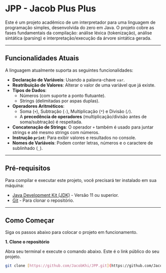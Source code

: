 # JPP - Jacob Plus Plus

Este é um projeto acadêmico de um interpretador para uma linguagem de programação simples, desenvolvida do zero em Java. O projeto cobre as fases fundamentais da compilação: análise léxica (tokenização), análise sintática (parsing) e interpretação/execução da árvore sintática gerada.

---

## Funcionalidades Atuais

A linguagem atualmente suporta as seguintes funcionalidades:

* **Declaração de Variáveis**: Usando a palavra-chave `var`.
* **Reatribuição de Valores**: Alterar o valor de uma variável que já existe.
* **Tipos de Dados**:
    * Números (com suporte a ponto flutuante).
    * Strings (delimitadas por aspas duplas).
* **Operadores Aritméticos**:
    * Soma (`+`), Subtração (`-`), Multiplicação (`*`) e Divisão (`/`).
    * A **precedência de operadores** (multiplicação/divisão antes de soma/subtração) é respeitada.
* **Concatenação de Strings**: O operador `+` também é usado para juntar strings e até mesmo strings com números.
* **Instrução `print`**: Para exibir valores e resultados no console.
* **Nomes de Variáveis**: Podem conter letras, números e o caractere de sublinhado (`_`).

---

## Pré-requisitos

Para compilar e executar este projeto, você precisará ter instalado em sua máquina:

* [Java Development Kit (JDK)](https://www.oracle.com/java/technologies/downloads/) - Versão 11 ou superior.
* [Git](https://git-scm.com/) - Para clonar o repositório.

---

## Como Começar

Siga os passos abaixo para colocar o projeto em funcionamento.

**1. Clone o repositório**

Abra seu terminal e execute o comando abaixo. Este é o link público do seu projeto.

```sh
git clone [https://github.com/JacobKhi/JPP.git](https://github.com/JacobKhi/JPP.git)
